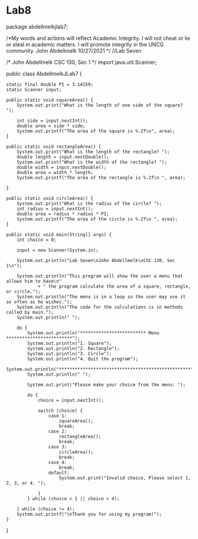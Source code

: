 # Lab8

package abdellmelkjlab7;

/*My words and actions will reflect Academic Integrity.
I will not cheat or lie or steal in academic matters.
I will promote integrity in the UNCG community.
John Abdellmelk 10/27/2021
 */
//Lab Seven

/*
    John Abdellmelk 
    CSC 130, Sec 1
 */
import java.util.Scanner;

public class AbdellmelkJLab7 {

    static final double PI = 3.14159;
    static Scanner input;

    public static void squareArea() {
        System.out.print("What is the length of one side of the square? ");

        int side = input.nextInt();
        double area = side * side;
        System.out.printf("The area of the square is %.2f\n", area);
    }

    public static void rectangleArea() {
        System.out.print("What is the length of the rectangle? ");
        double length = input.nextDouble();
        System.out.print("What is the width of the rectangle? ");
        double width = input.nextDouble();
        double area = width * length;
        System.out.printf("The area of the rectangle is %.2f\n ", area);

    }

    public static void circleArea() {
        System.out.print("What is the radius of the circle? ");
        int radius = input.nextInt();
        double area = radius * radius * PI;
        System.out.printf("The area of the circle is %.2f\n ", area);
    }

    public static void main(String[] args) {
        int choice = 0;

        input = new Scanner(System.in);

        System.out.println("Lab Seven\nJohn Abdellmelk\nCSC 130, Sec 1\n");

        System.out.println("This program will show the user a menu that allows him to have\n"
                + " the program calculate the area of a square, rectangle, or circle.");
        System.out.println("The menu is in a loop so the user may use it as often as he wishes.");
        System.out.println("The code for the calculations is in methods called by main.");
        System.out.println(" ");

        do {
            System.out.println("************************* Menu *************************");
            System.out.println("1. Square");
            System.out.println("2. Rectangle");
            System.out.println("3. Circle");
            System.out.println("4. Quit the program");
            System.out.println("********************************************************");
            System.out.println(" ");

            System.out.print("Please make your choice from the menu: ");

            do {
                choice = input.nextInt();

                switch (choice) {
                    case 1:
                        squareArea();
                        break;
                    case 2:
                        rectangleArea();
                        break;
                    case 3:
                        circleArea();
                        break;
                    case 4:
                        break;
                    default:
                        System.out.print("Invalid choice, Please select 1, 2, 3, or 4. ");

                }
            } while (choice < 1 || choice > 4);

        } while (choice != 4);
        System.out.printf("\nThank you for using my program!");
    }
}
